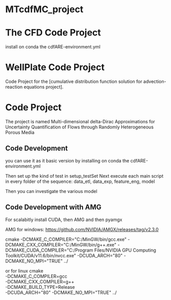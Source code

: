 MTcdfMC_project
==============================


# The CFD Code Project
install on conda the cdfARE-environment.yml



# WellPlate Code Project

Code Project for the [cumulative distribution function solution for advection-reaction equations project].



# Code Project
The project is named Multi-dimensional delta-Dirac Approximations for Uncertainty Quantification of Flows through Randomly Heterogeneous Porous Media



## Code Development

you can use it as it basic version by
installing on conda the cdfARE-environment.yml

Then set up the kind of test in setup_testSet
Next execute each main script in every folder of the sequence:
data_etl, data_exp, feature_eng, model

Then you can investigate the various model 


## Code Development with AMG

For scalabitly install CUDA, then AMG and then pyamgx


AMG for windows:
https://github.com/NVIDIA/AMGX/releases/tag/v2.3.0

cmake -DCMAKE_C_COMPILER="C:/MinGW/bin/gcc.exe" -DCMAKE_CXX_COMPILER="C:/MinGW/bin/g++.exe" -DCMAKE_CUDA_COMPILER="C:/Program Files/NVIDIA GPU Computing Toolkit/CUDA/v11.6/bin/nvcc.exe" -DCUDA_ARCH="80"  -DCMAKE_NO_MPI="TRUE" ../


or for linux
cmake \
    -DCMAKE_C_COMPILER=gcc \
    -DCMAKE_CXX_COMPILER=g++ \
    -DCMAKE_BUILD_TYPE=Release \
    -DCUDA_ARCH="80" -DCMAKE_NO_MPI="TRUE" ../
    
    
    
    

